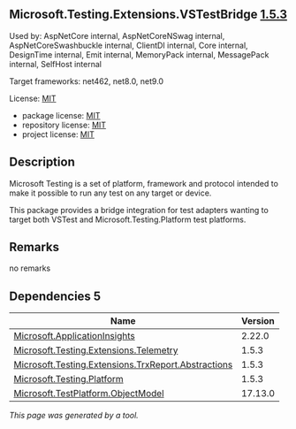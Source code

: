 Microsoft.Testing.Extensions.VSTestBridge [1.5.3](https://www.nuget.org/packages/Microsoft.Testing.Extensions.VSTestBridge/1.5.3)
--------------------

Used by: AspNetCore internal, AspNetCoreNSwag internal, AspNetCoreSwashbuckle internal, ClientDI internal, Core internal, DesignTime internal, Emit internal, MemoryPack internal, MessagePack internal, SelfHost internal

Target frameworks: net462, net8.0, net9.0

License: [MIT](../../../../licenses/mit) 

- package license: [MIT](https://licenses.nuget.org/MIT) 
- repository license: [MIT](https://github.com/microsoft/testfx) 
- project license: [MIT](https://github.com/microsoft/testfx) 

Description
-----------
Microsoft Testing is a set of platform, framework and protocol intended to make it possible to run any test on any target or device.

This package provides a bridge integration for test adapters wanting to target both VSTest and Microsoft.Testing.Platform test platforms.

Remarks
-----------
no remarks


Dependencies 5
-----------

|Name|Version|
|----------|:----|
|[Microsoft.ApplicationInsights](../../../../packages/nuget.org/microsoft.applicationinsights/2.22.0)|2.22.0|
|[Microsoft.Testing.Extensions.Telemetry](../../../../packages/nuget.org/microsoft.testing.extensions.telemetry/1.5.3)|1.5.3|
|[Microsoft.Testing.Extensions.TrxReport.Abstractions](../../../../packages/nuget.org/microsoft.testing.extensions.trxreport.abstractions/1.5.3)|1.5.3|
|[Microsoft.Testing.Platform](../../../../packages/nuget.org/microsoft.testing.platform/1.5.3)|1.5.3|
|[Microsoft.TestPlatform.ObjectModel](../../../../packages/nuget.org/microsoft.testplatform.objectmodel/17.13.0)|17.13.0|

*This page was generated by a tool.*